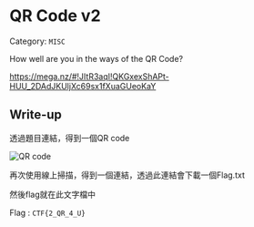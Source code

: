 # QR Code v2
Category: `MISC`

How well are you in the ways of the QR Code? 

https://mega.nz/#!JItR3aqI!QKGxexShAPt-HUU_2DAdJKUljXc69sx1fXuaGUeoKaY

## Write-up
透過題目連結，得到一個QR code

![QR code]()

再次使用線上掃描，得到一個連結，透過此連結會下載一個Flag.txt

然後flag就在此文字檔中

Flag : `CTF{2_QR_4_U}`
